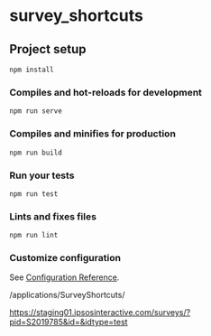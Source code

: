 # survey_shortcuts

## Project setup

```
npm install
```

### Compiles and hot-reloads for development

```
npm run serve
```

### Compiles and minifies for production

```
npm run build
```

### Run your tests

```
npm run test
```

### Lints and fixes files

```
npm run lint
```

### Customize configuration

See [Configuration Reference](https://cli.vuejs.org/config/).

/applications/SurveyShortcuts/

https://staging01.ipsosinteractive.com/surveys/?pid=S2019785&id=&idtype=test


